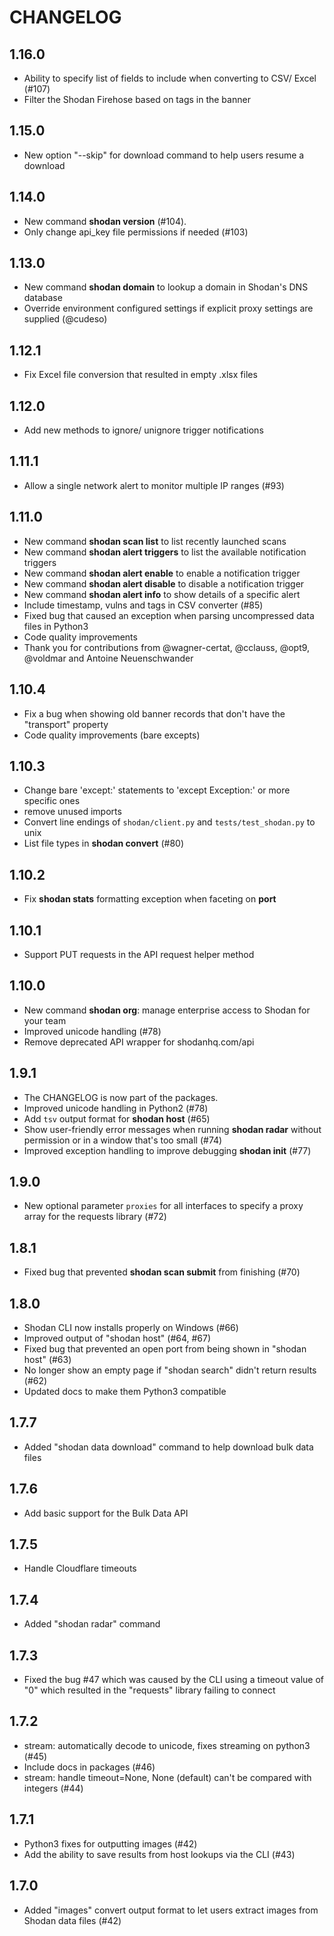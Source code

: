CHANGELOG
=========

1.16.0
------
* Ability to specify list of fields to include when converting to CSV/ Excel (#107)
* Filter the Shodan Firehose based on tags in the banner

1.15.0
------
* New option "--skip" for download command to help users resume a download

1.14.0
------
* New command **shodan version** (#104).
* Only change api_key file permissions if needed (#103)

1.13.0
------
* New command **shodan domain** to lookup a domain in Shodan's DNS database
* Override environment configured settings if explicit proxy settings are supplied (@cudeso)

1.12.1
------
* Fix Excel file conversion that resulted in empty .xlsx files

1.12.0
------
* Add new methods to ignore/ unignore trigger notifications

1.11.1
------
* Allow a single network alert to monitor multiple IP ranges (#93)

1.11.0
------
* New command **shodan scan list** to list recently launched scans
* New command **shodan alert triggers** to list the available notification triggers
* New command **shodan alert enable** to enable a notification trigger
* New command **shodan alert disable** to disable a notification trigger
* New command **shodan alert info** to show details of a specific alert
* Include timestamp, vulns and tags in CSV converter (#85)
* Fixed bug that caused an exception when parsing uncompressed data files in Python3
* Code quality improvements
* Thank you for contributions from @wagner-certat, @cclauss, @opt9, @voldmar and Antoine Neuenschwander

1.10.4
------
* Fix a bug when showing old banner records that don't have the "transport" property
* Code quality improvements (bare excepts)

1.10.3
------
* Change bare 'except:' statements to 'except Exception:' or more specific ones
* remove unused imports
* Convert line endings of `shodan/client.py` and `tests/test_shodan.py` to unix
* List file types in **shodan convert** (#80)

1.10.2
------
* Fix **shodan stats** formatting exception when faceting on **port**

1.10.1
------
* Support PUT requests in the API request helper method

1.10.0
------
* New command **shodan org**: manage enterprise access to Shodan for your team
* Improved unicode handling (#78)
* Remove deprecated API wrapper for shodanhq.com/api

1.9.1
-----
* The CHANGELOG is now part of the packages.
* Improved unicode handling in Python2 (#78)
* Add `tsv` output format for **shodan host** (#65)
* Show user-friendly error messages when running **shodan radar** without permission or in a window that's too small (#74)
* Improved exception handling to improve debugging **shodan init** (#77)

1.9.0
-----
* New optional parameter `proxies` for all interfaces to specify a proxy array for the requests library (#72)

1.8.1
-----
* Fixed bug that prevented **shodan scan submit** from finishing (#70)

1.8.0
-----
* Shodan CLI now installs properly on Windows (#66)
* Improved output of "shodan host" (#64, #67)
* Fixed bug that prevented an open port from being shown in "shodan host" (#63)
* No longer show an empty page if "shodan search" didn't return results (#62)
* Updated docs to make them Python3 compatible

1.7.7
-----
* Added "shodan data download" command to help download bulk data files

1.7.6
-----
* Add basic support for the Bulk Data API

1.7.5
-----
 * Handle Cloudflare timeouts

1.7.4
-----
 * Added "shodan radar" command

1.7.3
-----
 *  Fixed the bug #47 which was caused by the CLI using a timeout value of "0" which resulted in the "requests" library failing to connect

1.7.2
-----
 * stream: automatically decode to unicode, fixes streaming on python3 (#45)
 * Include docs in packages (#46)
 * stream: handle timeout=None, None (default) can't be compared with integers (#44)

1.7.1
-----
 * Python3 fixes for outputting images (#42)
 * Add the ability to save results from host lookups via the CLI (#43)

1.7.0
-----
 * Added "images" convert output format to let users extract images from Shodan data files (#42)
